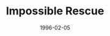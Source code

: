 ---
mission_id: rescue
slug: "impossible-rescue"
editorsChoice:
title: "Impossible Rescue"
authors: 
    - "Don Sielke"
date: 1996-02-05
filename: "don-df42.zip"
description: "Protocol droid C-3PO has been captured by bounty hunters and taken to Tatooine. The rebel high command is worried that 3PO may reveal numerous secrets about the Rebellion because of his close work with several key figures. You are to return to Tatooine to rescue C-3PO."
cover: "rescue.png"
levelReplaced:	TESTBASE
difficulty: yes
bm:	yes
fme: yes
wax: yes
three_do: yes
voc: no
gmd: no
vue: yes
lfd: yes
base: "New level from scratch" 
editors: "DFUSE"

---